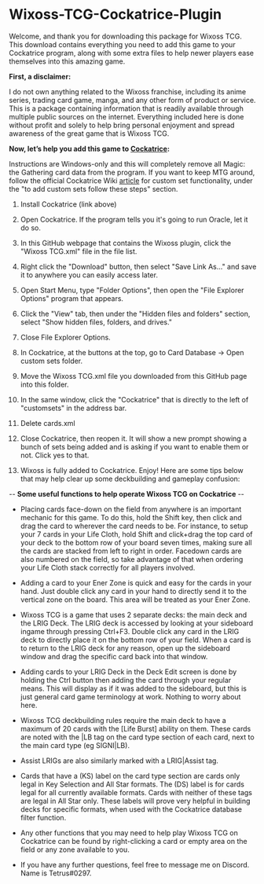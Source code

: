 # Wixoss-TCG-Cockatrice-Plugin

Welcome, and thank you for downloading this package for Wixoss TCG. This download contains everything you need to add this game to your Cockatrice program, along with some extra files to help newer players ease themselves into this amazing game.

**First, a disclaimer:**

I do not own anything related to the Wixoss franchise, including its anime series, trading card game, manga, and any other form of product or service. This is a package containing information that is readily available through multiple public sources on the internet. Everything included here is done without profit and solely to help bring personal enjoyment and spread awareness of the great game that is Wixoss TCG.

**Now, let’s help you add this game to [Cockatrice](https://cockatrice.github.io/):**

Instructions are Windows-only and this will completely remove all Magic: the Gathering card data from the program. If you want to keep MTG around, follow the official Cockatrice Wiki [article](https://github.com/Cockatrice/Cockatrice/wiki/Custom-Cards-&-Sets) for custom set functionality, under the "to add custom sets follow these steps" section.  

1. Install Cockatrice (link above)

2. Open Cockatrice.  If the program tells you it's going to run Oracle, let it do so.

6. In this GitHub webpage that contains the Wixoss plugin, click the "Wixoss TCG.xml" file in the file list.

7. Right click the "Download" button, then select "Save Link As..." and save it to anywhere you can easily access later.

2. Open Start Menu, type "Folder Options", then open the "File Explorer Options" program that appears.

3. Click the "View" tab, then under the "Hidden files and folders" section, select "Show hidden files, folders, and drives."

4. Close File Explorer Options.

5. In Cockatrice, at the buttons at the top, go to Card Database -> Open custom sets folder.

6. Move the Wixoss TCG.xml file you downloaded from this GitHub page into this folder.

7. In the same window, click the "Cockatrice" that is directly to the left of "customsets" in the address bar.

8. Delete cards.xml

9. Close Cockatrice, then reopen it. It will show a new prompt showing a bunch of sets being added and is asking if you want to enable them or not. Click yes to that.

10. Wixoss is fully added to Cockatrice. Enjoy! Here are some tips below that may help clear up some deckbuilding and gameplay confusion:

-- **Some useful functions to help operate Wixoss TCG on Cockatrice** --

- Placing cards face-down on the field from anywhere is an important mechanic for this game. To do this, hold the Shift key, then click and drag the card to wherever the card needs to be. For instance, to setup your 7 cards in your Life Cloth, hold Shift and click+drag the top card of your deck to the bottom row of your board seven times, making sure all the cards are stacked from left to right in order. Facedown cards are also numbered on the field, so take advantage of that when ordering your Life Cloth stack correctly for all players involved.

- Adding a card to your Ener Zone is quick and easy for the cards in your hand. Just double click any card in your hand to directly send it to the vertical zone on the board. This area will be treated as your Ener Zone.

-  Wixoss TCG is a game that uses 2 separate decks: the main deck and the LRIG Deck. The LRIG deck is accessed by looking at your sideboard ingame through pressing Ctrl+F3. Double click any card in the LRIG deck to directly place it on the bottom row of your field. When a card is to return to the LRIG deck for any reason, open up the sideboard window and drag the specific card back into that window.

-  Adding cards to your LRIG Deck in the Deck Edit screen is done by holding the Ctrl button then adding the card through your regular means. This will display as if it was added to the sideboard, but this is just general card game terminology at work.  Nothing to worry about here.

-  Wixoss TCG deckbuilding rules require the main deck to have a maximum of 20 cards with the [Life Burst] ability on them. These cards are noted with the |LB tag on the card type section of each card, next to the main card type (eg SIGNI|LB).

-  Assist LRIGs are also similarly marked with a LRIG|Assist tag.

-  Cards that have a (KS) label on the card type section are cards only legal in Key Selection and All Star formats.  The (DS) label is for cards legal for all currently available formats.  Cards with neither of these tags are legal in All Star only.  These labels will prove very helpful in building decks for specific formats, when used with the Cockatrice database filter function.

-  Any other functions that you may need to help play Wixoss TCG on Cockatrice can be found by right-clicking a card or empty area on the field or any zone available to you.

-  If you have any further questions, feel free to message me on Discord.  Name is Tetrus#0297.
